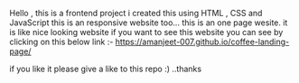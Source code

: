 Hello , this is a frontend project i created this using HTML , CSS and JavaScript this is an responsive website too... this is an one page wesite. 
it is like nice looking website if you want to see this website you can see by clicking on this below link :- 
https://amanjeet-007.github.io/coffee-landing-page/

if you like it please give a like to this repo :) 
..thanks

